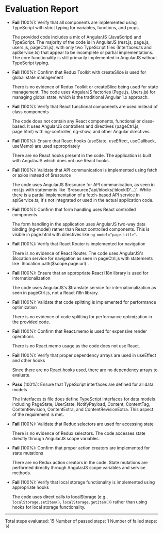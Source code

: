 # Evaluation Report

- **Fail** (100%): Verify that all components are implemented using TypeScript with strict typing for variables, functions, and props

    The provided code includes a mix of AngularJS (JavaScript) and TypeScript. The majority of the code is in AngularJS (rest.js, page.js, users.js, pageCtrl.js), with only two TypeScript files (Interfaces.ts and apiService.ts) that appear to be incomplete or partial implementations. The core functionality is still primarily implemented in AngularJS without TypeScript typing.

- **Fail** (100%): Confirm that Redux Toolkit with createSlice is used for global state management

    There is no evidence of Redux Toolkit or createSlice being used for state management. The code uses AngularJS factories (Page.js, Users.js) for managing global state, which is the traditional Angular 1.x approach.

- **Fail** (100%): Verify that React functional components are used instead of class components

    The code does not contain any React components, functional or class-based. It uses AngularJS controllers and directives (pageCtrl.js, page.html) with ng-controller, ng-show, and other Angular directives.

- **Fail** (100%): Ensure that React hooks (useState, useEffect, useCallback, useMemo) are used appropriately

    There are no React hooks present in the code. The application is built with AngularJS which does not use React hooks.

- **Fail** (100%): Validate that API communication is implemented using fetch or axios instead of $resource

    The code uses AngularJS $resource for API communication, as seen in rest.js with statements like `$resource('api/blocks/:blockID'...)`. While there is a partial implementation of a fetch-based API service in apiService.ts, it's not integrated or used in the actual application code.

- **Fail** (100%): Confirm that form handling uses React controlled components

    The form handling in the application uses AngularJS two-way data binding (ng-model) rather than React controlled components. This is visible in page.html with directives like `ng-model="page.title"`.

- **Fail** (100%): Verify that React Router is implemented for navigation

    There is no evidence of React Router. The code uses AngularJS's $location service for navigation as seen in pageCtrl.js with statements like `$location.path($scope.page.url)`.

- **Fail** (100%): Ensure that an appropriate React i18n library is used for internationalization

    The code uses AngularJS's $translate service for internationalization as seen in pageCtrl.js, not a React i18n library.

- **Fail** (100%): Validate that code splitting is implemented for performance optimization

    There is no evidence of code splitting for performance optimization in the provided code.

- **Fail** (100%): Confirm that React.memo is used for expensive render operations

    There is no React.memo usage as the code does not use React.

- **Fail** (100%): Verify that proper dependency arrays are used in useEffect and other hooks

    Since there are no React hooks used, there are no dependency arrays to evaluate.

- **Pass** (100%): Ensure that TypeScript interfaces are defined for all data models

    The Interfaces.ts file does define TypeScript interfaces for data models including PageState, UserState, NotifyPayload, Content, ContentTag, ContentRevision, ContentExtra, and ContentRevisionExtra. This aspect of the requirement is met.

- **Fail** (100%): Validate that Redux selectors are used for accessing state

    There is no evidence of Redux selectors. The code accesses state directly through AngularJS scope variables.

- **Fail** (100%): Confirm that proper action creators are implemented for state mutations

    There are no Redux action creators in the code. State mutations are performed directly through AngularJS scope variables and service methods.

- **Fail** (100%): Verify that local storage functionality is implemented using appropriate hooks

    The code uses direct calls to localStorage (e.g., `localStorage.setItem()`, `localStorage.getItem()`) rather than using hooks for local storage functionality.

---

Total steps evaluated: 15
Number of passed steps: 1
Number of failed steps: 14
